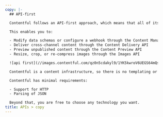 ```yaml
---
copy: |-
  ## API-first

  Contentful follows an API-first approach, which means that all of its functionality is provided by an API.

  This enables you to:

  - Modify data schemas or configure a webhook through the Content Management API
  - Deliver cross-channel content through the Content Delivery API
  - Preview unpublished content through the Content Preview API
  - Resize, crop, or re-compress images through the Images API

  ![api first](//images.contentful.com/qz0n5cdakyl9/1YK5kwroV6UEGS64mQs0Eo/c19b700d5c8d0f44b758c4b2bb79c586/contentful-four-apis.svg)

  Contentful is a content infrastructure, so there is no templating or presentation layer tied to the content. Instead, a developer has total freedom when it comes to the build of an application that consumes and presents content from Contentful. This also allows you to decouple your applications from Contentful's services.

  Contentful has minimal requirements:

  - Support for HTTP
  - Parsing of JSON

  Beyond that, you are free to choose any technology you want.
title: APIs > copy
---
```


